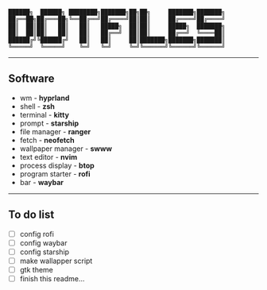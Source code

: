 ``` 
██████╗  ██████╗ ████████╗███████╗██╗██╗     ███████╗███████╗
██╔══██╗██╔═══██╗╚══██╔══╝██╔════╝██║██║     ██╔════╝██╔════╝
██║  ██║██║   ██║   ██║   █████╗  ██║██║     █████╗  ███████╗
██║  ██║██║   ██║   ██║   ██╔══╝  ██║██║     ██╔══╝  ╚════██║
██████╔╝╚██████╔╝   ██║   ██║     ██║███████╗███████╗███████║
╚═════╝  ╚═════╝    ╚═╝   ╚═╝     ╚═╝╚══════╝╚══════╝╚══════╝ 
```
---

## Software
- wm - **hyprland**
- shell - **zsh**
- terminal - **kitty**
- prompt - **starship**
- file manager - **ranger**
- fetch - **neofetch**
- wallpaper manager - **swww**
- text editor - **nvim**
- process display - **btop**
- program starter - **rofi**
- bar - **waybar**

---

## To do list
- [ ] config rofi
- [ ] config waybar
- [ ] config starship
- [ ] make wallapper script
- [ ] gtk theme
- [ ] finish this readme...